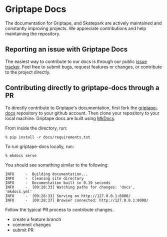 # Griptape Docs
The documentation for Griptape, and Skatepark are actively maintained and constantly improving projects. We appreciate contributions and help maintaining the repository. 

## Reporting an issue with Griptape Docs
The easiest way to contribute to our docs is through our public [issue tracker](https://github.com/griptape-ai/griptape-docs/issues). Feel free to submit bugs, request features or changes, or contribute to the project directly. 

## Contributing directly to griptape-docs through a PR 
To directly contribute to Griptape's documentation, first fork the [griptape-docs](https://github.com/griptape-ai/griptape-docs) repository to your github account. Then clone your repository to your local machine. Griptape docs are built using [MkDocs](https://squidfunk.github.io/mkdocs-material/getting-started/). 

From inside the directory, run: 

`% pip install -r docs/requirements.txt`

To run griptape-docs locally, run: 

`% mkdocs serve`

You should see something similar to the following: 

```
INFO     -  Building documentation...
INFO     -  Cleaning site directory
INFO     -  Documentation built in 0.19 seconds
INFO     -  [09:28:33] Watching paths for changes: 'docs', 'mkdocs.yml'
INFO     -  [09:28:33] Serving on http://127.0.0.1:8000/
INFO     -  [09:28:37] Browser connected: http://127.0.0.1:8000/
```

Follow the typical PR process to contribute changes. 

- create a feature branch
- commmit changes
- submit PR